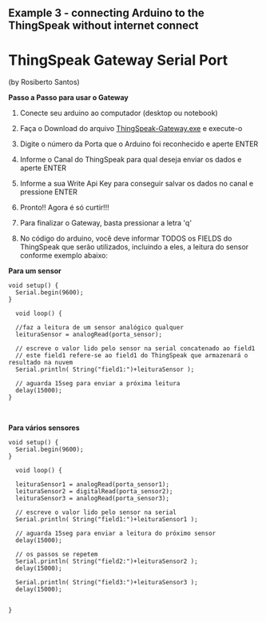 ## Example 3 - connecting Arduino to the ThingSpeak without internet connect 

# ThingSpeak Gateway Serial Port
(by Rosiberto Santos)


**Passo a Passo para usar o Gateway**

1. Conecte seu arduino ao computador (desktop ou notebook)
 
2. Faça o Download do arquivo <a href="https://github.com/Rosiberto/Gateway-Serial-Port"> ThingSpeak-Gateway.exe</a> e execute-o 

3. Digite o número da Porta que o Arduino foi reconhecido e aperte ENTER

4. Informe o Canal do ThingSpeak para qual deseja enviar os dados e aperte ENTER

5. Informe a sua Write Api Key para conseguir salvar os dados no canal e pressione ENTER

6. Pronto!! Agora é só curtir!!!

7. Para finalizar o Gateway, basta pressionar a letra 'q'

8. No código do arduino, você deve informar TODOS os FIELDS do ThingSpeak que serão utilizados, incluindo a eles, a leitura do sensor conforme exemplo abaixo:



**Para um sensor**

```
void setup() {
  Serial.begin(9600);  
}

  void loop() {
  
  //faz a leitura de um sensor analógico qualquer 
  leituraSensor = analogRead(porta_sensor);
  
  // escreve o valor lido pelo sensor na serial concatenado ao field1
  // este field1 refere-se ao field1 do ThingSpeak que armazenará o resultado na nuvem
  Serial.println( String("field1:")+leituraSensor );

  // aguarda 15seg para enviar a próxima leitura
  delay(15000);
}
```

<br>

**Para vários sensores**
```
void setup() {
  Serial.begin(9600);  
}

  void loop() {
  
  leituraSensor1 = analogRead(porta_sensor1);
  leituraSensor2 = digitalRead(porta_sensor2);
  leituraSensor3 = analogRead(porta_sensor3);
  
  // escreve o valor lido pelo sensor na serial  
  Serial.println( String("field1:")+leituraSensor1 );  
  
  // aguarda 15seg para enviar a leitura do próximo sensor
  delay(15000);
  
  // os passos se repetem
  Serial.println( String("field2:")+leituraSensor2 );  
  delay(15000);
  
  Serial.println( String("field3:")+leituraSensor3 );  
  delay(15000);
  
  
}
```


